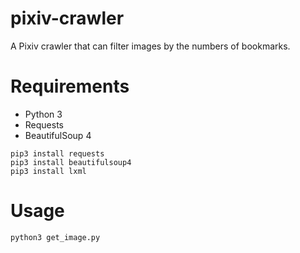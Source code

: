 # pixiv-crawler
A Pixiv crawler that can filter images by the numbers of bookmarks.

# Requirements
* Python 3
* Requests
* BeautifulSoup 4
```
pip3 install requests
pip3 install beautifulsoup4
pip3 install lxml
```

# Usage
```
python3 get_image.py
```

